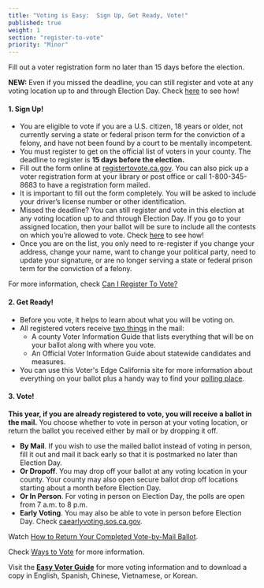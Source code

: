```yaml
---
title: "Voting is Easy:  Sign Up, Get Ready, Vote!"
published: true
weight: 1
section: "register-to-vote"
priority: "Minor"
---
```


Fill out a voter registration form no later than 15 days before the election. 

**NEW:** Even if you missed the deadline, you can still register and vote at any voting location up to and through Election Day. Check [here](#menu-item-missed-the-voter-registration-deadline-you-can-still-register-and-vote) to see how!

#### 1. Sign Up!

- You are eligible to vote if you are a U.S. citizen, 18 years or older, not currently serving a state or federal prison term for the conviction of a felony, and have not been found by a court to be mentally incompetent.
- You must register to get on the official list of voters in your county. The deadline to register is **15 days before the election.**
- Fill out the form online at [registertovote.ca.gov](http://registertovote.ca.gov/).
You can also pick up a voter registration form at your library or post office or call 1-800-345-8683 to have a registration form mailed. 
- It is important to fill out the form completely. You will be asked to include your driver’s license number or other identification.
- Missed the deadline?  You can still register and vote in this election at any voting location up to and through Election Day.  If you go to your assigned location, then your ballot will be sure to include all the contests on which you’re allowed to vote.
Check [here](#menu-item-missed-the-voter-registration-deadline-you-can-still-register-and-vote) to see how!
- Once you are on the list, you only need to re-register if you change your address, change your name, want to change your political party, need to update your signature, or are no longer serving a state or federal prison term for the conviction of a felony. 

For more information, check [Can I Register To Vote?](#menu-item-can-i-register-to-vote)

#### 2. Get Ready!

- Before you vote, it helps to learn about what you will be voting on.
- All registered voters receive [two things](https://www.sos.ca.gov/elections/publications-and-resources/state-county-vig/) in the mail: 
  - A county Voter Information Guide that lists everything that will be on your ballot along with where you vote.
  - An Official Voter Information Guide about statewide candidates and measures.
- You can use this Voter's Edge California site for more information about everything on your ballot plus a handy way to find your [polling place](#section-my-polling-place). 

#### 3. Vote!

**This year, if you are already registered to vote, you will receive a ballot in the mail.** You choose whether to vote in person at your voting location, or return the ballot you received either by mail or by dropping it off.  

- **By Mail**. If you wish to use the mailed ballot instead of voting in person, fill it out and mail it back early so that it is postmarked no later than Election Day. 
- **Or Dropoff**. You may drop off your ballot at any voting location in your county. Your county may also open secure ballot drop off locations starting about a month before Election Day.
- **Or In Person**. For voting in person on Election Day, the polls are open from 7 a.m. to 8 p.m. 
- **Early Voting**. You may also be able to vote in person before Election Day. Check [caearlyvoting.sos.ca.gov](https://caearlyvoting.sos.ca.gov/).

Watch [How to Return Your Completed Vote-by-Mail Ballot](https://www.google.com/url?q=https://www.youtube.com/watch?v%3DhFH3YZrhBag%26feature%3Dyoutu.be&sa=D&ust=1576113195433000&usg=AFQjCNGr5kb0Ft2GLwC551ertzTHTcQlHg). 

Check [Ways to Vote](#section-ways-to-vote) for more information.

Visit the **[Easy Voter Guide](http://www.easyvoterguide.org/)** for more voting information and to download a copy in English, Spanish, Chinese, Vietnamese, or Korean.

  
